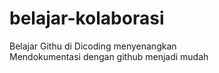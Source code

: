# belajar-kolaborasi
Belajar Githu di Dicoding menyenangkan<br>
Mendokumentasi dengan github menjadi mudah
